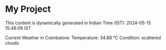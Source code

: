 # My Project

This content is dynamically generated in Indian Time (IST): 2024-05-15 15:48:09 IST


Current Weather in Coimbatore:
Temperature: 34.88 °C
Condition: scattered clouds

